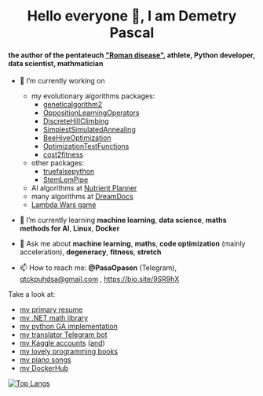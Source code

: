 <h1 align="center">Hello everyone 👋, I am Demetry Pascal</h1>

#### the author of the pentateuch ["Roman disease"](https://github.com/PasaOpasen/RomanDisease2), athlete, Python developer, data scientist, mathmatician

- 🔭 I’m currently working on
  * my evolutionary algorithms packages:
    * [geneticalgorithm2](https://github.com/PasaOpasen/geneticalgorithm2)
    * [OppositionLearningOperators](https://github.com/PasaOpasen/opp-op-pop-init)
    * [DiscreteHillClimbing](https://github.com/PasaOpasen/DiscreteHillClimbing)
    * [SimplestSimulatedAnnealing](https://github.com/PasaOpasen/SimplestSimulatedAnnealing)
    * [BeeHiveOptimization](https://github.com/PasaOpasen/BeehiveMethod)
    * [OptimizationTestFunctions](https://github.com/PasaOpasen/OptimizationTestFunctions)
    * [cost2fitness](https://github.com/PasaOpasen/cost2fitness)
  * other packages:
    * [truefalsepython](https://github.com/PasaOpasen/true-false-python)
    * [StemLemPipe](https://github.com/PasaOpasen/Stem-Lem-Pipeline)
  * AI algorithms at [Nutrient Planner](https://nplanner.ru)
  * many algorithms at [DreamDocs](http://aprbot.com)
  * [Lambda Wars game](https://github.com/Sandern/lambdawars-game)

- 🌱 I’m currently learning **machine learning**, **data science**, **maths methods for AI**, **Linux**, **Docker**

- 💬 Ask me about **machine learning**, **maths**, **code optimization** (mainly acceleration), **degeneracy**, **fitness**, **stretch**
- 📫 How to reach me: **@PasaOpasen** (Telegram), qtckpuhdsa@gmail.com , https://bio.site/9SR9hX

Take a look at: 
* [my primary resume](https://github.com/PasaOpasen/PasaOpasen.github.io)
* [my .NET math library](https://github.com/PasaOpasen/MathClasses)
* [my python GA implementation](https://github.com/PasaOpasen/geneticalgorithm2)
* [my translator Telegram bot](https://github.com/PasaOpasen/TranslatorBot)
* [my Kaggle accounts](https://www.kaggle.com/demetrypascal) ([and](https://www.kaggle.com/demetrypascal2))
* [my lovely programming books](https://github.com/PasaOpasen/ProgrammingBooks)
* [my piano songs](https://gitlab.com/PasaOpasen/pasa-opasen-music/-/tree/master/Piano)
* [my DockerHub](https://hub.docker.com/u/pasaopasen)

[![Top Langs](https://github-readme-stats.vercel.app/api/top-langs/?username=PasaOpasen&hide=fortran,html,css,scss,vba,java,rich%20text%20format,c,typescript,matlab,javascript,jupyter%20notebook&langs_count=14&layout=compact)](https://github.com/anuraghazra/github-readme-stats)

